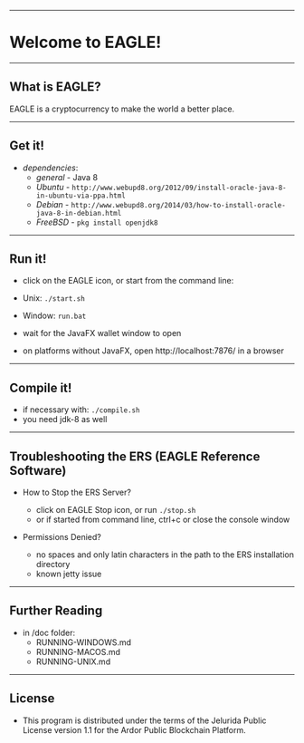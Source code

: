 ----
# Welcome to EAGLE! #

----
## What is EAGLE? ##
EAGLE is a cryptocurrency to make the world a better place.

----
## Get it! ##

  - *dependencies*:
    - *general* - Java 8
    - *Ubuntu* - `http://www.webupd8.org/2012/09/install-oracle-java-8-in-ubuntu-via-ppa.html`
    - *Debian* - `http://www.webupd8.org/2014/03/how-to-install-oracle-java-8-in-debian.html`
    - *FreeBSD* - `pkg install openjdk8`

----
## Run it! ##

  - click on the EAGLE icon, or start from the command line:
  - Unix: `./start.sh`
  - Window: `run.bat`

  - wait for the JavaFX wallet window to open
  - on platforms without JavaFX, open http://localhost:7876/ in a browser

----
## Compile it! ##

  - if necessary with: `./compile.sh`
  - you need jdk-8 as well

----
## Troubleshooting the ERS (EAGLE Reference Software) ##

  - How to Stop the ERS Server?
    - click on EAGLE Stop icon, or run `./stop.sh`
    - or if started from command line, ctrl+c or close the console window
    
  - Permissions Denied?
    - no spaces and only latin characters in the path to the ERS installation directory
    - known jetty issue

----
## Further Reading ##

  - in /doc folder:
    - RUNNING-WINDOWS.md
    - RUNNING-MACOS.md
    - RUNNING-UNIX.md

----

## License
* This program is distributed under the terms of the Jelurida Public License version 1.1 for the Ardor Public Blockchain Platform.
